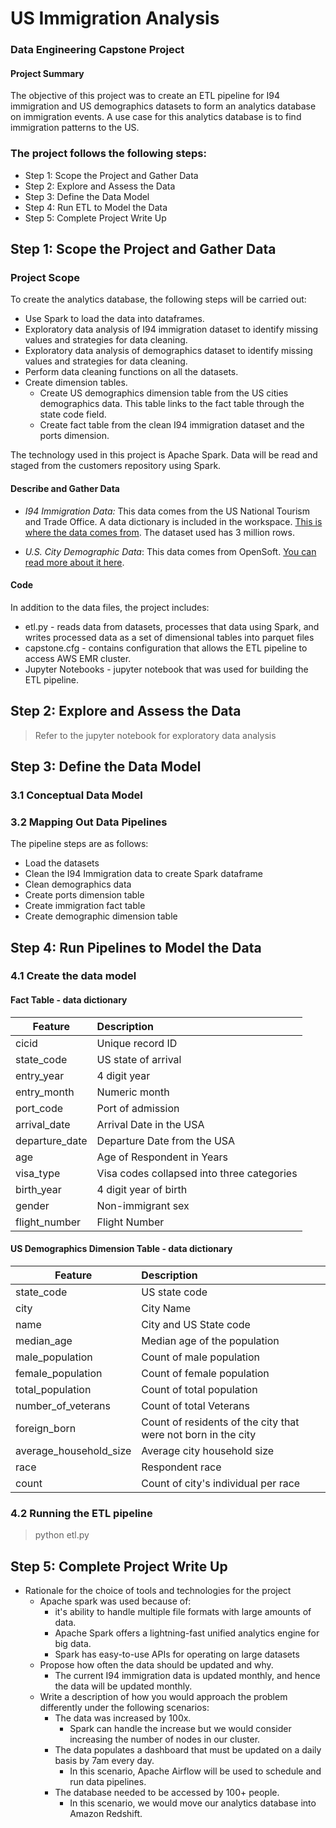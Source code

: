 # US Immigration Analysis
### Data Engineering Capstone Project

#### Project Summary

The objective of this project was to create an ETL pipeline for I94 immigration and US demographics datasets to form an analytics database on immigration events. A use case for this analytics database is to find immigration patterns to the US. 

### The project follows the following steps:
* Step 1: Scope the Project and Gather Data
* Step 2: Explore and Assess the Data
* Step 3: Define the Data Model
* Step 4: Run ETL to Model the Data
* Step 5: Complete Project Write Up

## Step 1: Scope the Project and Gather Data

### Project Scope 
To create the analytics database, the following steps will be carried out:
* Use Spark to load the data into dataframes.
* Exploratory data analysis of I94 immigration dataset to identify missing values and strategies for data cleaning.
* Exploratory data analysis of demographics dataset to identify missing values and strategies for data cleaning.
* Perform data cleaning functions on all the datasets.
* Create dimension tables.
    * Create US demographics dimension table from the US cities demographics data. This table links to the fact table through the state code field.
    * Create fact table from the clean I94 immigration dataset and the ports dimension.

The technology used in this project is Apache Spark. Data will be read and staged from the customers repository using Spark.

#### Describe and Gather Data 
- *I94 Immigration Data:* This data comes from the US National Tourism and Trade Office. A data dictionary is included in the workspace. [This is where the data comes from](https://www.trade.gov/national-travel-and-tourism-office). The dataset used has 3 million rows. 

- *U.S. City Demographic Data*: This data comes from OpenSoft. [You can read more about it here](https://public.opendatasoft.com/explore/dataset/us-cities-demographics/export/).

#### Code

In addition to the data files, the project includes:

- etl.py - reads data from datasets, processes that data using Spark, and writes processed data as a set of dimensional tables into parquet files
- capstone.cfg - contains configuration that allows the ETL pipeline to access AWS EMR cluster.
- Jupyter Notebooks - jupyter notebook that was used for building the ETL pipeline.

## Step 2: Explore and Assess the Data

> Refer to the jupyter notebook for exploratory data analysis

## Step 3: Define the Data Model

### 3.1 Conceptual Data Model

### 3.2 Mapping Out Data Pipelines

The pipeline steps are as follows:

- Load the datasets
- Clean the I94 Immigration data to create Spark dataframe
- Clean demographics data
- Create ports dimension table
- Create immigration fact table
- Create demographic dimension table

## Step 4: Run Pipelines to Model the Data
### 4.1 Create the data model

#### Fact Table - data dictionary

| Feature               |Description                                           |
| ----------------------|:------------------------------------------------------| 
|cicid	                |Unique record ID|
|state_code	            |US state of arrival|
|entry_year             |4 digit year|
|entry_month            |Numeric month|
|port_code	            |Port of admission|
|arrival_date           |Arrival Date in the USA|
|departure_date         |Departure Date from the USA|
|age	                |Age of Respondent in Years|
|visa_type	            |Visa codes collapsed into three categories|
|birth_year	            |4 digit year of birth|
|gender	                |Non-immigrant sex |
|flight_number          |Flight Number |


#### US Demographics Dimension Table - data dictionary

| Feature               |Description                                           |
| ----------------------|:------------------------------------------------------|
|state_code 	        |US state code  |
|city 	                |City Name          |
|name 	                |City and US State code |
|median_age 	        |Median age of the population   |
|male_population 	    |Count of male population       |
|female_population 	    |Count of female population     |
|total_population 	    |Count of total population      |    
|number_of_veterans 	|Count of total Veterans        |
|foreign_born 	        |Count of residents of the city that were not born in the city |
|average_household_size |	Average city household size |
|race 	                |Respondent race                |
|count 	                |Count of city's individual per race |


### 4.2 Running the ETL pipeline

> python etl.py

## Step 5: Complete Project Write Up

* Rationale for the choice of tools and technologies for the project
    * Apache spark was used because of:
        * it's ability to handle multiple file formats with large amounts of data.
        * Apache Spark offers a lightning-fast unified analytics engine for big data.
        * Spark has easy-to-use APIs for operating on large datasets
    * Propose how often the data should be updated and why.
       * The current I94 immigration data is updated monthly, and hence the data will be updated monthly.
    * Write a description of how you would approach the problem differently under the following scenarios:
        * The data was increased by 100x.
            * Spark can handle the increase but we would consider increasing the number of nodes in our cluster.
        * The data populates a dashboard that must be updated on a daily basis by 7am every day.
            * In this scenario, Apache Airflow will be used to schedule and run data pipelines.
        * The database needed to be accessed by 100+ people.
            * In this scenario, we would move our analytics database into Amazon Redshift.